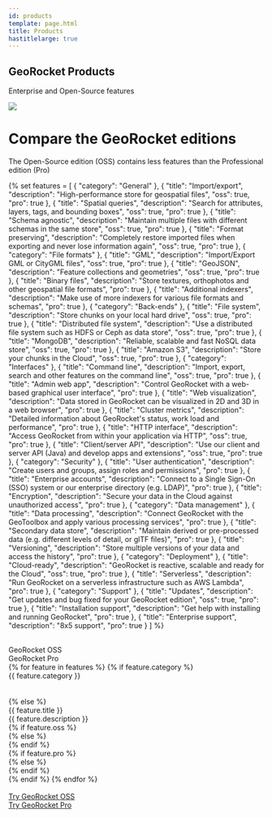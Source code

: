 ```yaml
---
id: products
template: page.html
title: Products
hastitlelarge: true
---
```


<div class="title-large pb-0 pt-5">
  <div class="container">
    <div class="row">
      <div class="col-md-7 text-md-left pb-4 pb-sm-5 pt-4 pb-md-0 pt-md-2 pt-lg-4">
        <h2>GeoRocket Products</h2>
        <p class="hidden-md-down">Enterprise and Open-Source features</p>
      </div>
      <div class="col-md-5 px-5 px-sm-4 px-md-0">
        <img class="img-fluid" src="{{ site.url }}/images/products/georocket-pro.png">
      </div>
    </div>
  </div>
</div>

<div class="container container-main">
<div class="row">
<div class="col-md-12">

<h1 class="text-center">Compare the GeoRocket editions</h1>

<p class="lead text-center">The Open-Source edition (OSS) contains less features than the Professional edition (Pro)</p>

{%
set features = [
  {
    "category": "General"
  },
  {
    "title": "Import/export",
    "description": "High-performance store for geospatial files",
    "oss": true,
    "pro": true
  },
  {
    "title": "Spatial queries",
    "description": "Search for attributes, layers, tags, and bounding boxes",
    "oss": true,
    "pro": true
  },
  {
    "title": "Schema agnostic",
    "description": "Maintain multiple files with different schemas in the same store",
    "oss": true,
    "pro": true
  },
  {
    "title": "Format preserving",
    "description": "Completely restore imported files when exporting and never lose information again",
    "oss": true,
    "pro": true
  },
  {
    "category": "File formats"
  },
  {
    "title": "GML",
    "description": "Import/Export GML or CityGML files",
    "oss": true,
    "pro": true
  },
  {
    "title": "GeoJSON",
    "description": "Feature collections and geometries",
    "oss": true,
    "pro": true
  },
  {
    "title": "Binary files",
    "description": "Store textures, orthophotos and other geospatial file formats",
    "pro": true
  },
  {
    "title": "Additional indexers",
    "description": "Make use of more indexers for various file formats and schemas",
    "pro": true
  },
  {
    "category": "Back-ends"
  },
  {
    "title": "File system",
    "description": "Store chunks on your local hard drive",
    "oss": true,
    "pro": true
  },
  {
    "title": "Distributed file system",
    "description": "Use a distributed file system such as HDFS or Ceph as data store",
    "oss": true,
    "pro": true
  },
  {
    "title": "MongoDB",
    "description": "Reliable, scalable and fast NoSQL data store",
    "oss": true,
    "pro": true
  },
  {
    "title": "Amazon S3",
    "description": "Store your chunks in the Cloud",
    "oss": true,
    "pro": true
  },
  {
    "category": "Interfaces"
  },
  {
    "title": "Command line",
    "description": "Import, export, search and other features on the command line",
    "oss": true,
    "pro": true
  },
  {
    "title": "Admin web app",
    "description": "Control GeoRocket with a web-based graphical user interface",
    "pro": true
  },
  {
    "title": "Web visualization",
    "description": "Data stored in GeoRocket can be visualized in 2D and 3D in a web browser",
    "pro": true
  },
  {
    "title": "Cluster metrics",
    "description": "Detailed information about GeoRocket's status, work load and performance",
    "pro": true
  },
  {
    "title": "HTTP interface",
    "description": "Access GeoRocket from within your application via HTTP",
    "oss": true,
    "pro": true
  },
  {
    "title": "Client/server API",
    "description": "Use our client and server API (Java) and develop apps and extensions",
    "oss": true,
    "pro": true
  },
  {
    "category": "Security"
  },
  {
    "title": "User authentication",
    "description": "Create users and groups, assign roles and permissions",
    "pro": true
  },
  {
    "title": "Enterprise accounts",
    "description": "Connect to a Single Sign-On (SSO) system or our enterprise directory (e.g. LDAP)",
    "pro": true
  },
  {
    "title": "Encryption",
    "description": "Secure your data in the Cloud against unauthorized access",
    "pro": true
  },
  {
    "category": "Data management"
  },
  {
    "title": "Data processing",
    "description": "Connect GeoRocket with the GeoToolbox and apply various processing services",
    "pro": true
  },
  {
    "title": "Secondary data store",
    "description": "Maintain derived or pre-processed data (e.g. different levels of detail, or glTF files)",
    "pro": true
  },
  {
    "title": "Versioning",
    "description": "Store multiple versions of your data and access the history",
    "pro": true
  },
  {
    "category": "Deployment"
  },
  {
    "title": "Cloud-ready",
    "description": "GeoRocket is reactive, scalable and ready for the Cloud",
    "oss": true,
    "pro": true
  },
  {
    "title": "Serverless",
    "description": "Run GeoRocket on a serverless infrastructure such as AWS Lambda",
    "pro": true
  },
  {
    "category": "Support"
  },
  {
    "title": "Updates",
    "description": "Get updates and bug fixed for your GeoRocket edition",
    "oss": true,
    "pro": true
  },
  {
    "title": "Installation support",
    "description": "Get help with installing and running GeoRocket",
    "pro": true
  },
  {
    "title": "Enterprise support",
    "description": "8x5 support",
    "pro": true
  }
]
%}

<div class="compare-editions">
  <div class="compare-head compare-row">
    <div class="compare-col-1">&nbsp;</div>
    <div class="compare-col-2"><span class="hidden-xs-down">GeoRocket </span>OSS</div>
    <div class="compare-col-3"><span class="hidden-xs-down">GeoRocket </span>Pro</div>
  </div>
{% for feature in features %}
  {% if feature.category %}
  <div class="compare-row compare-category-row {% if loop.index0 == 0 %}first-row{% endif %}">
    <div class="compare-col-1 category-title">{{ feature.category }}</div>
    <div class="compare-col-2">&nbsp;</div>
    <div class="compare-col-3">&nbsp;</div>
  </div>
  {% else %}
  <div class="compare-row">
    <div class="compare-col-1">{{ feature.title }}<div class="description">{{ feature.description }}</div></div>
    <div class="compare-col-2">
      {% if feature.oss %}<div class="yes"><i class="mdi mdi-check-circle-outline" aria-hidden="true"></i></div>{% else %}<div class="no"><i class="mdi mdi-close-circle-outline" aria-hidden="true"></i></div>{% endif %}
    </div>
    <div class="compare-col-3">
      {% if feature.pro %}<div class="yes"><i class="mdi mdi-check-circle-outline" aria-hidden="true"></i></div>{% else %}<div class="no"><i class="mdi mdi-close-circle-outline" aria-hidden="true"></i></div>{% endif %}
    </div>
  </div>
  {% endif %}
{% endfor %}
  <div class="compare-row">
    <div class="compare-col-1">&nbsp;</div>
    <div class="compare-col-2"><a href="{{ site.url }}/try" class="btn btn-primary">Try <span class="hidden-sm-down"><span class="hidden-md-down">GeoRocket </span>OSS</span></a></div>
    <div class="compare-col-3"><a href="{{ site.url }}/try" class="btn btn-primary">Try <span class="hidden-sm-down"><span class="hidden-md-down">GeoRocket </span>Pro</span></a></div>
  </div>
</div>

</div>
</div>
</div>
